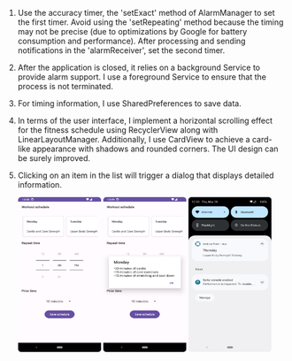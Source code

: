 1. Use the accuracy timer, the 'setExact' method of AlarmManager to set the first timer. Avoid using the 'setRepeating' method because the timing may not be precise (due to optimizations by Google for battery consumption and performance). After processing and sending notifications in the 'alarmReceiver', set the second timer.
2. After the application is closed, it relies on a background Service to provide alarm support. I use a foreground Service to ensure that the process is not terminated.
3. For timing information, I use SharedPreferences to save data.
4. In terms of the user interface, I implement a horizontal scrolling effect for the fitness schedule using RecyclerView along with LinearLayoutManager. Additionally, I use CardView to achieve a card-like appearance with shadows and rounded corners. The UI design can be surely improved.
5. Clicking on an item in the list will trigger a dialog that displays detailed information.

   <img src="https://github.com/EricHuGuangyu/workoutTrack/blob/main/image-1.png" alt="screenshot" width="150" height="280">
   <img src="https://github.com/EricHuGuangyu/workoutTrack/blob/main/image-2.png" alt="screenshot"  width="150" height="280">
   <img src="https://github.com/EricHuGuangyu/workoutTrack/blob/main/image-3.png" alt="screenshot"  width="150" height="280">
